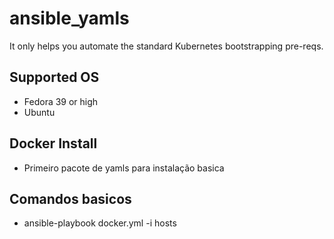 # ansible_yamls

 It only helps you automate the standard Kubernetes bootstrapping pre-reqs.

## Supported OS

- Fedora 39 or high
- Ubuntu

## Docker Install 

- Primeiro pacote de yamls para instalação basica

## Comandos basicos

- ansible-playbook docker.yml -i hosts